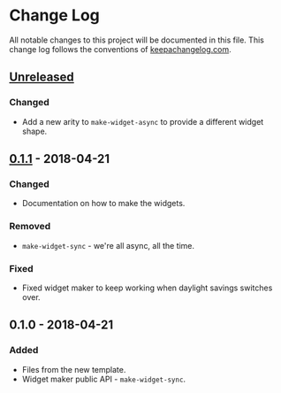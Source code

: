 # Change Log
All notable changes to this project will be documented in this file. This change log follows the conventions of [keepachangelog.com](http://keepachangelog.com/).

## [Unreleased]
### Changed
- Add a new arity to `make-widget-async` to provide a different widget shape.

## [0.1.1] - 2018-04-21
### Changed
- Documentation on how to make the widgets.

### Removed
- `make-widget-sync` - we're all async, all the time.

### Fixed
- Fixed widget maker to keep working when daylight savings switches over.

## 0.1.0 - 2018-04-21
### Added
- Files from the new template.
- Widget maker public API - `make-widget-sync`.

[Unreleased]: https://github.com/your-name/kodama-cast/compare/0.1.1...HEAD
[0.1.1]: https://github.com/your-name/kodama-cast/compare/0.1.0...0.1.1
